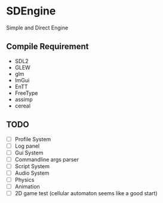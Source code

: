 # SDEngine
Simple and Direct Engine

## Compile Requirement
- SDL2
- GLEW
- glm
- ImGui
- EnTT
- FreeType
- assimp
- cereal

## TODO
- [ ] Profile System
- [ ] Log panel
- [ ] Gui System
- [ ] Commandline args parser
- [ ] Script System
- [ ] Audio System
- [ ] Physics
- [ ] Animation
- [ ] 2D game test (cellular automaton seems like a good start)
